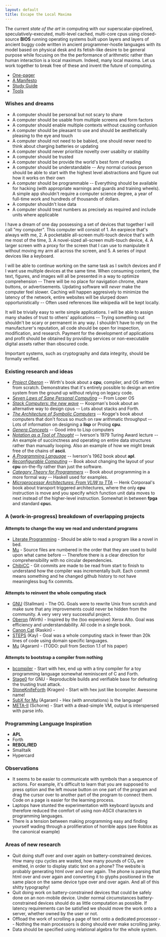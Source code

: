```yaml
---
layout: default
title: Escape the Local Maxima
---
```


The current *state of the art* in computing with our superscalar-pipelined, speculatively-executed, multi-level cached, multi-core cpus using closed-source **BIOS** running operating systems built upon layers and layers of ancient buggy code written in ancient programmer-hostle languages with its model based on physical desk and its fetish-like desire to be general purpose while focusing on the the performance of arithmetic rather than human interaction is a local maximum. Indeed, many local maxima. Let us work together to break free of these and invent the future of computing.

* [One-pager](one-pager)
* [A Manifesto](day_two_manifesto)
* [Study Guide](study)
* [Tools](tools)

### Wishes and dreams

* A computer should be personal but not scary to share
* A computer should be usable from multiple screens and form factors
* A computer should enable multiple contexts without causing confusion
* A computer should be pleasant to use and should be aesthetically pleasing to the eye and touch
* A computer should not need to be babied, one should never need to think about charging batteries or updating
* A computer should never prioritize novelty over usabilty or stability
* A computer should be trusted
* A computer should be provide the world's best form of reading
* A computer should be understandable -- Any normal curious person should be able to start with the highest level abstractions and figure out how it works on their own
* A computer should be programmable -- Everything should be available
  for hacking (with appropriate warnings and guards and training
  wheels). A simple app shouldn't require a computer science degree, a
  year of full-time work and hundreds of thousands of dollars.
* A computer shouldn't lose data
* A computer should treat numbers as precisely as required and include units where applicable

I have a dream of one day possessing a set of devices that together I will call "my computer". This computer will consist of 1. An earpiece that's always with me, 2. A pocketable all-screen multi-touch device that's with me most of the time, 3. A novel-sized all-screen multi-touch device, 4. A larger screen with a proxy for the screen that I can use to manipulate it without moving my arm all across the screen, and 5. A series of input devices like a keyboard.

I will be able to continue working on the same task as I switch devices and if I want use multiple devices at the same time. When consuming content, the text, figures, and images will all be presented in a way to optimize comprehension -- There will be no place for navigation chrome, share buttons, or advertisements. Updating software will *never* make the computer feel slower. Caching will happen aggresively to minimize the latency of the network, entire websites will be slurped down opportunistically -- Often used references like wikipedia will be kept locally.

It will be trivially easy to write simple applications. I will be able to assign many shades of trust to others' applications -- Trying something out shouldn't be scary or permanent in any way. I shouldn't have to rely on the manufacturer's reputation, all code should be open for inspection, modification, and research. Payment for the development of applications and profit should be obtained by providing services or non-executable digital assets rather than obscured code.

Important systems, such as cryptography and data integrity, should be formally verified.

### Existing research and ideas

* [*Project Oberon*](http://www.projectoberon.com) -- Wirth's book about a **cpu**, compiler, and OS written from scratch. Demonstrates that it's entirely possible to design an entire system from the ground up without relying on legacy code.
* [*Seven Laws of Sane Personal Computing*](http://www.loper-os.org/?p=284) -- From Loper OS
* [*Stack Computers: the new wave*](https://users.ece.cmu.edu/~koopman/stack_computers/index.html) -- Koopman's book about an alternative way to design cpus -- Lots about stacks and Forth.
* [*The Architecture of Symbolic Computers*](https://www.amazon.com/Architecture-Computers-Mcgraw-Hill-Supercomputing-Processing/dp/0070355967/) -- Kogge's book about computers that don't focus so much on raw arithmatic throughput -- Lots of information on designing a **lisp** or Prolog **cpu**.
* [*Genera Concepts*](http://bitsavers.trailing-edge.com/pdf/symbolics/software/genera_8/Genera_Concepts.pdf) -- Good intro to Lisp computers
* [*Notation as a Tool of Thought*](http://www.eecg.toronto.edu/~jzhu/csc326/readings/iverson.pdf) -- Iverson's 1979 Turing Award lecture -- An example of succinctness and operating on entire data structures rather than manually looping. Also an example of how we might break free of the chains of **ascii**.
* [*A Programming Language*](http://www.softwarepreservation.org/projects/apl/Books/APROGRAMMING%20LANGUAGE) -- Iverson's 1962 book about **apl**.
* [*Reconfigurable Computing*](https://www.amazon.com/Reconfigurable-Computing-Practice-FPGA-Based-Computation/dp/0123705223) -- Book about changing the layout of your **cpu** on-the-fly rather than just the software. 
* [*Category Theory for Programmers*](https://github.com/hmemcpy/milewski-ctfp-pdf) -- Book about programming in a more formal way -- Haskell used for examples.
* [*Microprocessor Architectures: From VLIW to TTA*](https://www.wiley.com/en-us/Microprocessor+Architectures%3A+From+VLIW+to+TTA-p-9780471971573) -- Henk Corporaal's book about transport triggered architectures, where the only **cpu** instruction is move and you specify which function unit data moves to next instead of the higher-level instruction. Somewhat in between **fpga** and standard **cpu**s.

### A (work-in-progress) breakdown of overlapping projects

#### Attempts to change the way we read and understand programs

* [Literate Programming](https://en.wikipedia.org/wiki/Literate_programming) - Should be able to read a program like a novel in bed.
* [Mu](https://github.com/akkartik/mu) - Source files are numbered in the order that they are used to build upon what came before -- Therefore there is a clear direction for comprehensibility with no circular dependencies.
* [ChibiCC](https://github.com/rui314/chibicc) - Git commits are made to be read from start to finish to understand how the compiler was incrementally built. Each commit means something and he changed github history to not have meaningless bug fix commits.
    
#### Attempts to reinvent the whole computing stack   

* [GNU](https://en.wikipedia.org/wiki/GNU_Project) (Stallman) - The OG. Goals were to rewrite Unix from scratch and make sure that any improvements could never be hidden from the community. A very very very successful project.
* [Oberon](https://en.wikipedia.org/wiki/Oberon_(operating_system)) (Wirth) - Inspired by the (too expensive) Xerox Alto. Goal was efficiency and understandability. All code in a single book.
* [Canon Cat](https://en.wikipedia.org/wiki/Canon_Cat) (Raskin) - 
* [STEPS](http://www.vpri.org/pdf/tr2012001_steps.pdf) (Kay) - Goal was a whole computing stack in fewer than 20k lines of code using domain specific languages.
* [Mu](https://github.com/akkartik/mu) (Agaram) - (TODO: pull from Section 1.1 of his paper)
    
#### Attempts to bootstrap a compiler from nothing

* [bcompiler](https://github.com/certik/bcompiler) - Start with hex, end up with a tiny compiler for a toy programming language somewhat reminiscent of C and Forth.
* [Stage0](https://github.com/oriansj/stage0) for GNU - Reproducible builds and verifiable base for defeating the trusting trust attack.
* [StoneKnifeForth](https://github.com/kragen/stoneknifeforth) (Kragen) - Start with hex just like bcompiler. Awesome name!
* [SubX for Mu](https://github.com/akkartik/mu) (Agaram) - Hex (with annotations) is the language!
* [META-II](https://en.wikipedia.org/wiki/META_II) (Schorre) - Start with a dead-simple VM, output is interspersed with parse info.

### Programming Language Inspiration

* **APL**
* Forth
* **REBOL/RED**
* Smalltalk
* Hypercard

### Observations

* It seems to be easier to communicate with symbols than a sequence of actions. For example, it's difficult to learn that you are supposed to press option and the left mouse button on one part of the program and drag the cursor over to another part of the program to connect them. Code on a page is easier for the learning process.
* Laptops have stunted the experimentation with keyboard layouts and therefore reduced the comfort of using non-ASCII characters in programming languages.
* There is a tension between making programming easy and finding yourself wading through a prolifieration of horrible apps (see Roblox as the canonical example)

### Areas of new research

* Quit doing stuff over and over again on battery-constrained devices. How many cpu cycles are wasted, how many pounds of CO₂ are emitted, in order to display static text on a phone? The website is probably generating html over and over again. The phone is parsing that html over and over again and converting it to glyphs positioned in the same place on the same device type over and over again. And all of this shitty typography!
* Quit doing work on battery-constrained devices that could be safely done on an non-mobile device. Under normal circumstances battery-constrained devices should do as little computation as possible. If latency requirements can be satisfied we should move the work onto a server, whether owned by the user or not.
* Offload the work of scrolling a page of text onto a dedicated processor -- Nothing the main processors is doing should ever make scrolling janky.
* Data should be specified using relational algebra for the whole system.


